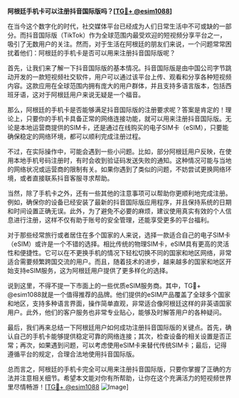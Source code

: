 **阿根廷手机卡可以注册抖音国际版吗？[[TG💪+ @esim1088](https://t.me/s/esim1088)]**

在当今这个数字化的时代，社交媒体平台已经成为人们日常生活中不可或缺的一部分。而抖音国际版（TikTok）作为全球范围内最受欢迎的短视频分享平台之一，吸引了无数用户的关注。然而，对于生活在阿根廷的朋友们来说，一个问题常常困扰着他们：阿根廷的手机卡是否可以用来注册抖音国际版呢？

首先，让我们来了解一下抖音国际版的基本情况。抖音国际版是由中国公司字节跳动开发的一款短视频社交软件，用户可以通过该平台上传、观看和分享各种短视频内容。这款应用在全球范围内拥有庞大的用户群体，并且支持多语言版本，包括西班牙语，这对于阿根廷用户来说无疑是一个福音。

那么，阿根廷的手机卡是否能够满足抖音国际版的注册要求呢？答案是肯定的！理论上，只要你的手机卡具备正常的网络连接功能，就可以用来注册抖音国际版。无论是本地运营商提供的SIM卡，还是通过在线购买的电子SIM卡（eSIM），只要能确保稳定的网络环境，都可以顺利完成注册过程。

不过，在实际操作中，可能会遇到一些小问题。比如，部分阿根廷用户反映，在使用本地手机号码注册时，有时会收到验证码发送失败的通知。这种情况可能与当地的网络状况或运营商的限制有关。如果你遇到了类似的问题，不妨尝试更换网络环境，或者直接联系抖音客服寻求帮助。

当然，除了手机卡之外，还有一些其他的注意事项可以帮助你更顺利地完成注册。例如，确保你的设备已经安装了最新的抖音国际版应用程序，并且保持系统的日期和时间设置正确无误。此外，为了避免不必要的麻烦，建议使用真实有效的个人信息进行注册，这样不仅有助于账号的安全管理，还能享受更多的平台福利。

对于那些经常旅行或者居住在多个国家的人来说，选择一款适合自己的电子SIM卡（eSIM）或许是一个不错的选择。相比传统的物理SIM卡，eSIM具有更高的灵活性和便捷性。它可以在不更换手机的情况下轻松切换不同的国家和地区网络，非常适合需要频繁跨国交流的用户。而且，随着技术的进步，越来越多的国家和地区开始支持eSIM服务，这为阿根廷用户提供了更多样化的选择。

说到这里，不得不提一下市面上的一些优质eSIM服务商。其中，TG💪+ @esim1088就是一个值得推荐的品牌。他们提供的eSIM产品覆盖了全球多个国家和地区，支持多种语言界面，操作简单直观，非常适合像阿根廷这样的非英语国家用户。此外，他们的客户服务也非常专业贴心，能够及时解答用户的各种疑问。

最后，我们再来总结一下阿根廷用户如何成功注册抖音国际版的关键点。首先，确认自己的手机卡能够提供稳定可靠的网络连接；其次，检查设备的相关设置是否正常；再次，如果遇到问题，可以考虑使用eSIM卡来替代传统SIM卡；最后，记得遵循平台的规定，合理合法地使用抖音国际版。

总而言之，阿根廷的手机卡完全可以用来注册抖音国际版，只要你掌握了正确的方法并注意相关细节。希望本文能对你有所帮助，让你在这个充满活力的短视频世界里尽情畅游！[[TG💪+ @esim1088](https://t.me/s/esim1088) ![Image](https://i.postimg.cc/4NQfJmqS/Snipaste-2025-05-13-00-14-12.png)]
